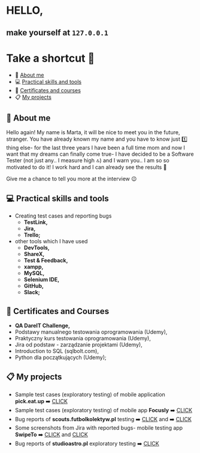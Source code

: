 # **HELLO,**
## make yourself at `127.0.0.1`
# Take a shortcut :runner:
- :wave: [About me](#wave-about-me)
- :computer: [Practical skills and tools](#computer-practical-skills-and-tools)
- :school: [Certificates and courses](#school-certificates-and-courses)
- :clipboard: [My projects](#clipboard-my-projects)


## :wave: About me
Hello again! My name is Marta, it will be nice to meet you in the future, stranger. You have already known my name and you have to know just :one: thing else- for the last three years I have been a full time mom and now I want that my dreams can finally come true- I have decided to be a Software Tester (not just any.. I measure high :top:) and I warn you.. I am so so motivated to do it! I work hard and I  can already see the results :muscle: 

Give me a chance to tell you more at the interview :wink:

## :computer: Practical skills and tools

- Creating test cases and reporting bugs
  - **TestLink,**
  - **Jira,**
  - **Trello;**
- other tools which I have used
  - **DevTools,**
  - **ShareX,**
  - **Test & Feedback,**
  - **xampp,**
  - **MySQL,**
  - **Selenium IDE,**
  - **GitHub,**
  - **Slack;**

## :school: Certificates and Courses
- **QA DareIT Challenge,** 
- Podstawy manualnego testowania oprogramowania (Udemy),
- Praktyczny kurs testowania oprogramowania (Udemy),
- Jira od podstaw - zarządzanie projektami (Udemy),
- Introduction to SQL (sqlbolt.com),
- Python dla początkujących (Udemy); 

## :clipboard: My projects
- Sample test cases (exploratory testing) of mobile application **pick.eat.up** ➡️ [CLICK]( https://docs.google.com/spreadsheets/d/1QAVT1efhWFnMcftReLW2xENqr0ZtzQmGaYpEV2tDEfY/edit?usp=sharing )
- Sample test cases (exploratory testing) of mobile app **Focusly** ➡️ [CLICK]( https://docs.google.com/spreadsheets/d/1Vlo8O26AIucmPU_-fa18ZU9qVKG9aHAUFVCnWsIGO_I/edit?usp=sharing )
- Bug reports of **scouts.futbolkolektyw.pl** testing ➡️ [CLICK]( https://docs.google.com/spreadsheets/d/17jtE317oE7hNeXUQTkf_WzJIjjldZq3Myv7Rd2IBa1A/edit?usp=sharing ) and ➡️ [CLICK]( https://docs.google.com/document/d/1lo_maTNg7KiM8VjF3BQigYcbPUTlr1Pa_UYbMKPxoS8/edit?usp=sharing )
- Some screenshots from Jira with reported bugs- mobile testing app **SwipeTo** ➡️ [CLICK]( https://i.imgur.com/VMRuPdP.png )
and [CLICK]( https://i.imgur.com/SXCAfw5.png )
- Bug reports of **studioastro.pl** exploratory testing ➡️ [CLICK]( https://docs.google.com/spreadsheets/d/19dyXM55-ANEDEWwNGAC9g2E9YNvCCEJ3ribe_1DdLy0/edit?usp=sharing )


